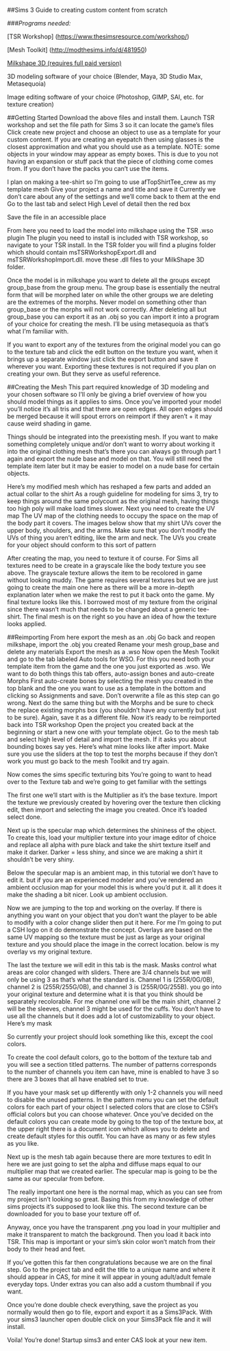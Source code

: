 ##Sims 3 Guide to creating custom content from scratch

###*Programs needed:*

[TSR Workshop] (https://www.thesimsresource.com/workshop/)

[Mesh Toolkit] (http://modthesims.info/d/481950)

[Milkshape 3D (requires full paid version)](http://www.milkshape3d.com/)

3D modeling software of your choice (Blender, Maya, 3D Studio Max, Metasequoia)

Image editing software of your choice (Photoshop, GIMP, SAI, etc. for texture creation)

##Getting Started
Download the above files and install them.
Launch TSR workshop and set the file path for Sims 3 so it can locate the game’s files
Click create new project and choose an object to use as a template for your custom content. If you are creating an eyepatch then using glasses is the closest approximation and what you should use as a template.
NOTE: some objects in your window may appear as empty boxes. This is due to you not having an expansion or stuff pack that the piece of clothing come comes from. If you don’t have the packs you can’t use the items.
 
I plan on making a tee-shirt so I’m going to use afTopShirtTee_crew as my template mesh
Give your project a name and title and save it
Currently we don’t care about any of the settings and we’ll come back to them at the end
Go to the last tab and select High Level of detail then the red box 

Save the file in an accessible place

From here you need to load the model into milkshape using the TSR .wso plugin
The plugin you need to install is included with TSR workshop, so navigate to your TSR install. In the TSR folder you will find a plugins folder which should contain msTSRWorkshopExport.dll and msTSRWorkshopImport.dll. move these .dll files to your MilkShape 3D folder.

Once the model is in milkshape you want to delete all the groups except group_base from the group menu. The group base is essentially the neutral form that will be morphed later on while the other groups we are deleting are the extremes of the morphs. Never model on something other than group_base or the morphs will not work correctly. After deleting all but group_base you can export it as an .obj so you can import it into a program of your choice for creating the mesh. I’ll be using metasequoia as that’s what I’m familiar with.

If you want to export any of the textures from the original model you can go to the texture tab and click the edit button on the texture you want, when it brings up a separate window just click the export button and save it wherever you want. Exporting these textures is not required if you plan on creating your own. But they serve as useful reference. 

##Creating the Mesh
This part required knowledge of 3D modeling and your chosen software so I’ll only be giving a brief overview of how you should model things as it applies to sims. 
Once you’ve imported your model you’ll notice it’s all tris and that there are open edges. All open edges should be merged because it will spout errors on reimport if they aren’t + it may cause weird shading in game.
 
Things should be integrated into the preexisting mesh. If you want to make something completely unique and/or don’t want to worry about working it into the original clothing mesh that’s there you can always go through part 1 again and export the nude base and model on that. You will still need the template item later but it may be easier to model on a nude base for certain objects.
 
Here’s my modified mesh which has reshaped a few parts and added an actual collar to the shirt 
As a rough guideline for modeling for sims 3, try to keep things around the same polycount as the original mesh, having things too high poly will make load times slower.
 Next you need to create the UV map 
The UV map of the clothing needs to occupy the space on the map of the body part it covers. The images below show that my shirt UVs cover the upper body, shoulders, and the arms. Make sure that you don’t modify the UVs of thing you aren’t editing, like the arm and neck. The UVs you create for your object should conform to this sort of pattern
  
After creating the map, you need to texture it of course. For Sims all textures need to be create in a grayscale like the body texture you see above. The grayscale texture allows the item to be recolored in game without looking muddy. The game requires several textures but we are just going to create the main one here as there will be a more in-depth explanation later when we make the rest to put it back onto the game.
My final texture looks like this. I borrowed most of my texture from the original since there wasn’t much that needs to be changed about a generic tee-shirt. The final mesh is on the right so you have an idea of how the texture looks applied.
  

##Reimporting
From here export the mesh as an .obj
Go back and reopen milkshape, import the .obj you created
Rename your mesh group_base and delete any materials
Export the mesh as a .wso
Now open the Mesh Toolkit and go to the tab labeled Auto tools for WSO. For this you need both your template item from the game and the one you just exported as .wso.
We want to do both things this tab offers, auto-assign bones and auto-create Morphs
First auto-create bones by selecting the mesh you created in the top blank and the one you want to use as a template in the bottom and clicking so Assignments and save. Don’t overwrite a file as this step can go wrong. 
Next do the same thing but with the Morphs and be sure to check the replace existing morphs box (you shouldn’t have any currently but just to be sure). Again, save it as a different file.
Now it’s ready to be reimported back into TSR workshop
Open the project you created back at the beginning or start a new one with your template object. Go to the mesh tab and select high level of detail and import the mesh. If it asks you about bounding boxes say yes.
Here’s what mine looks like after import. Make sure you use the sliders at the top to test the morphs because if they don’t work you must go back to the mesh Toolkit and try again.
 
Now comes the sims specific texturing bits
You’re going to want to head over to the Texture tab and we’re going to get familiar with the settings
 
The first one we’ll start with is the Multiplier as it’s the base texture.
Import the texture we previously created by hovering over the texture then clicking edit, then import and selecting the image you created. Once it’s loaded select done.

Next up is the specular map which determines the shininess of the object. To create this, load your multiplier texture into your image editor of choice and replace all alpha with pure black and take the shirt texture itself and make it darker. Darker = less shiny, and since we are making a shirt it shouldn’t be very shiny.

Below the specular map is an ambient map, in this tutorial we don’t have to edit it. but if you are an experienced modeler and you’ve rendered an ambient occlusion map for your model this is where you’d put it. all it does it make the shading a bit nicer. Look up ambient occlusion.

Now we are jumping to the top and working on the overlay. If there is anything you want on your object that you don’t want the player to be able to modify with a color change slider then put it here. For me I’m going to put a CSH logo on it do demonstrate the concept. Overlays are based on the same UV mapping so the texture must be just as large as your original texture and you should place the image in the correct location. below is my overlay vs my original texture.
  
The last the texture we will edit in this tab is the mask. Masks control what areas are color changed with sliders. There are 3/4 channels but we will only be using 3 as that’s what the standard is. Channel 1 is (255R/0G/0B), channel 2 is (255R/255G/0B), and channel 3 is (255R/0G/255B). you go into your original texture and determine what it is that you think should be separately recolorable. For me channel one will be the main shirt, channel 2 will be the sleeves, channel 3 might be used for the cuffs. You don’t have to use all the channels but it does add a lot of customizability to your object. Here’s my mask 

So currently your project should look something like this, except the cool colors.
 
To create the cool default colors, go to the bottom of the texture tab and you will see a section titled patterns. The number of patterns corresponds to the number of channels you item can have, mine is enabled to have 3 so there are 3 boxes that all have enabled set to true. 
 
If you have your mask set up differently with only 1-2 channels you will need to disable the unused patterns. In the pattern menu you can set the default colors for each part of your object I selected colors that are close to CSH’s official colors but you can choose whatever. Once you’ve decided on the default colors you can create mode by going to the top of the texture box, at the upper right there is a document icon which allows you to delete and create default styles for this outfit. You can have as many or as few styles as you like.

Next up is the mesh tab again because there are more textures to edit 
In here we are just going to set the alpha and diffuse maps equal to our multiplier map that we created earlier. The specular map is going to be the same as our specular from before.

The really important one here is the normal map, which as you can see from my project isn’t looking so great. Basing this from my knowledge of other sims projects it’s supposed to look like this. The second texture can be downloaded for you to base your texture off of.
  
Anyway, once you have the transparent .png you load in your multiplier and make it transparent to match the background. Then you load it back into TSR. This map is important or your sim’s skin color won’t match from their body to their head and feet.

If you’ve gotten this far then congratulations because we are on the final step.
Go to the project tab and edit the title to a unique name and where it should appear in CAS, for mine it will appear in young adult/adult female everyday tops. Under extras you can also add a custom thumbnail if you want.

Once you’re done double check everything, save the project as you normally would then go to file, export and export it as a Sims3Pack. With your sims3 launcher open double click on your Sims3Pack file and it will install.

Voila! You’re done! Startup sims3 and enter CAS look at your new item.
 
